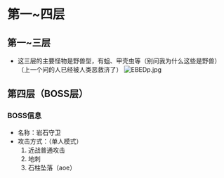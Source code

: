 ﻿# 第一~四层

## 第一~三层
- 这三层的主要怪物是野兽型，有蛆、甲壳虫等（别问我为什么这些是野兽）（上一个问的人已经被人类恶救济了）
![EBEDp.jpg](https://s1.ax2x.com/2018/03/10/EBEDp.jpg)

## 第四层（BOSS层）
### BOSS信息
- 名称：岩石守卫
- 攻击方式：（单人模式）
	1. 近战普通攻击
	2. 地刺
	3. 石柱坠落（aoe）